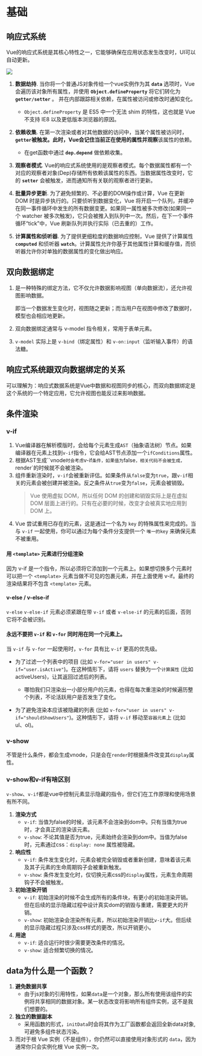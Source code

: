 # 基础

## 响应式系统

Vue的响应式系统是其核心特性之一，它能够确保在应用状态发生改变时，UI可以自动更新。

![](https://v2.cn.vuejs.org/images/data.png)

1. **数据劫持**. 当你将一个普通JS对象传给一个vue实例作为其 **`data`** 选项时，Vue会遍历该对象所有属性，并使用 **`Object.defineProperty`** 将它们转化为 **`getter/setter`** 。
并在内部跟踪相关依赖，在属性被访问或修改时通知变化。
    - `Object.defineProperty` 是 ES5 中一个无法 shim 的特性，这也就是 Vue 不支持 IE8 以及更低版本浏览器的原因。

2. **依赖收集**. 在第一次渲染或者对其他数据的访问中，当某个属性被访问时，**`getter`**被触发。此时，Vue会记住当前正在使用的属性并**观察**该属性的依赖。
    - 在get函数中通过 **`dep.depend`** 做依赖收集。

3. **观察者模式**. Vue的响应式系统使用的是观察者模式。每个数据属性都有一个对应的观察者对象(Dep)存储所有依赖该属性的东西。当数据属性改变时，它的 **`setter`** 会被触发，进而通知所有关联的观察者进行更新。

4. **批量异步更新**. 为了避免频繁的、不必要的DOM操作或计算，Vue 在更新 DOM 时是异步执行的。只要侦听到数据变化，Vue 将开启一个队列，并缓冲在同一事件循环中发生的所有数据变更。如果同一属性被多次修改(如果同一个 watcher 被多次触发)，它只会被推入到队列中一次。然后，在下一个事件循环“tick”中，Vue 刷新队列并执行实际（已去重的）工作。

5. **计算属性和侦听器**. 为了提供更细粒度的数据响应控制，Vue 提供了计算属性 **`computed`** 和侦听器 **`watch`**。计算属性允许你基于其他属性计算和缓存值，而侦听器允许你对单独的数据属性的变化做出响应。

## 双向数据绑定

1. 是一种特殊的绑定方法，它不仅允许数据影响视图（单向数据流），还允许视图影响数据。

    即当一个数据发生变化时，视图随之更新；而当用户在视图中修改了数据时，模型也会相应地更新。

2. 双向数据绑定通常与 v-model 指令相关，常用于表单元素。
3. `v-model` 实际上是 `v-bind`（绑定属性）和 `v-on:input`（监听输入事件）的语法糖。

## 响应式系统跟双向数据绑定的关系

可以理解为：响应式数据系统是Vue中数据和视图同步的核心，而双向数据绑定是这个系统的一个特定应用，它允许视图也能反过来影响数据。

## 条件渲染

### v-if

1. Vue编译器在解析模版时，会给每个元素生成`AST`（抽象语法树）节点。如果编译器在元素上找到`v-if`指令，它会给AST节点添加一个`ifConditions`属性。
2. 根据AST生成``vnode`时会考虑`v-if`条件，如果值为`false`，相关代码不会被生成，`render`的时候就不会被渲染。
3. 组件重新渲染时，`v-if`会被重新评估。如果条件从`false`变为`true`，跟`v-if`相关的元素会被创建并被渲染。反之条件从`true`变为`false`，元素会被销毁。
    > Vue 使用虚拟 DOM，所以任何 DOM 的创建和销毁实际上是在虚拟 DOM 层面上进行的。只有在必要的时候，改变才会被真实地应用到 DOM 上。
4. Vue 尝试重用已存在的元素，这是通过一个名为 `key` 的特殊属性来完成的。当与 `v-if` 一起使用，你可以通过为每个条件分支提供一个 `唯一的key` 来确保元素不被重用。

#### 用 `<template>` 元素进行分组渲染

因为 v-if 是一个指令，所以必须将它添加到一个元素上。如果想切换多个元素时可以把一个 `<template>` 元素当做不可见的包裹元素，并在上面使用 v-if。最终的渲染结果将不包含 `<template>` 元素。

#### v-else / v-else-if

`v-else` `v-else-if` 元素必须紧跟在带 `v-if` 或者 `v-else-if` 的元素的后面，否则它将不会被识别。

#### 永远不要把 `v-if` 和 `v-for` 同时用在同一个元素上。

当 `v-if` 与 `v-for` 一起使用时，`v-for` 具有比 `v-if` 更高的优先级。

- 为了过滤一个列表中的项目 (比如 `v-for="user in users" v-if="user.isActive"`)。在这种情形下，请将 `users` 替换为一个`计算属性` (比如 activeUsers)，让其返回过滤后的列表。
    + 哪怕我们只渲染出一小部分用户的元素，也得在每次重渲染的时候遍历整个列表，不论活跃用户是否发生了变化。

- 为了避免渲染本应该被隐藏的列表 (比如 `v-for="user in users" v-if="shouldShowUsers"`)。这种情形下，请将 `v-if` 移动至`容器元素`上 (比如 ul、ol)。

### v-show

不管是什么条件，都会生成vnode，只是会在`render`时根据条件改变其`display`属性。

### v-show和v-if有啥区别

`v-show`、`v-if`都是vue中控制元素显示隐藏的指令，但它们在工作原理和使用场景有所不同。

1. **渲染方式**
    - `v-if`: 当值为false的时候，该元素不会渲染到dom中。只有当值为true时，才会真正的渲染该元素。
    - `v-show`: 不论其值是否为true，元素始终会渲染到dom中。当值为false时，元素通过css：`display: none` 属性被隐藏。
2. **响应性**
    - `v-if`: 条件发生变化时，元素会被完全销毁或者重新创建，意味着该元素及其子元素的生命周期钩子会被重新触发。
    - `v-show`: 条件发生变化时，仅切换元素css的`display`属性，元素生命周期钩子不会被触发。
3. **初始渲染开销**
    - `v-if`: 初始渲染的时候不会生成所有的条件块，有更小的初始渲染开销。但在后续的显示隐藏过程中设计真实dom的销毁与重建，需要更大的开销。
    - `v-show`: 初始渲染会渲染所有元素，所以初始渲染开销比`v-if`大。但后续的显示隐藏过程只涉及css样式的更改，所以开销更小。
4. **用途**
    - `v-if`: 适合运行时很少需要更改条件的情况。
    - `v-show`: 适合频繁切换的情况。

## data为什么是一个函数？

1. **避免数据共享**
    - 由于js对象的引用特性，如果`data`是一个对象，那么所有使用该组件的实例将共享相同的数据对象。某一状态改变将影响所有组件实例，这不是我们想要的。
2. **独立的数据副本**
    - 采用函数的形式，`initData`时会将其作为工厂函数都会返回全新data对象,可避免多组件状态污染。
3. 而对于根 Vue 实例（不是组件），你仍然可以直接使用对象形式的 `data`，因为通常你只会实例化根 Vue 实例一次。
